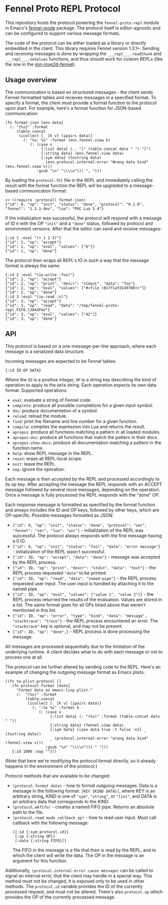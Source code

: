 # Fennel Proto REPL Protocol

This repository hosts the protocol powering the `fennel-proto-repl` module in Emacs's [fennel-mode][1] package.
The protocol itself is editor-agnostic and can be configured to support various message formats.

The code of the protocol can be either loaded as a library or directly embedded in the client.
This library requires Fennel version 1.3.1+.
Sending and receiving messages is done by wrapping the `___repl___.readChunk` and `___repl___.onValues` functions, and thus should work for custom REPLs (like the one in the [min-love2d-fennel][2]).

## Usage overview

The communication is based on structured messages - the client sends Fennel-formatted tables and receives messages in a specified format.
To specify a format, the client must provide a format function to the protocol upon start.
For example, here's a format function for JSON-based communication:

```fennel
(fn format-json [env data]
  (: "{%s}" :format
     (table.concat
      (icollect [_ [k v] (ipairs data)]
        (: "%s: %s" :format (env.fennel.view k)
           (: (case v
                {:list data} (.. "[" (table.concat data " ") "]")
                {:string data} (env.fennel.view data)
                {:sym data} (tostring data)
                _ (env.protocol.internal-error "Wrong data kind" (env.fennel.view v)))
              :gsub "\n" "\\\\n"))) ", ")))
```

By loading the `protocol.fnl` file in the REPL and immediately calling the result with the format function the REPL will be *upgraded* to a message-based communication format:

```fennel
>> ((require :protocol) format-json)
{"id": 0, "op": "init", "status": "done", "protocol": "0.1.0", "fennel": "1.3.1-dev", "lua": "PUC Lua 5.4"}
```

If the initialization was successful, the protocol will respond with a message of ID `0` with the OP `"init"` and a  `"done"` status, followed by protocol and environment versions.
After that the editor can send and receive messages:

```fennel
{:id 1 :eval "(+ 1 2 3)"}
{"id": 1, "op": "accept"}
{"id": 1, "op": "eval", "values": ["6"]}
{"id": 1, "op": "done"}
```

The protocol then wraps all REPL's IO in such a way that the message format is always the same:

```fennel
{:id 2 :eval "(io.write :foo)"}
{"id": 2, "op": "accept"}
{"id": 2, "op": "print", "descr": "stdout", "data": "foo"}
{"id": 2, "op": "eval", "values": ["#<file (0x7f1afd149780)>"]}
{"id": 2, "op": "done"}
{:id 3 :eval "(io.read :n)"}
{"id": 3, "op": "accept"}
{"id": 3, "op": "read", "data": "/tmp/fennel-proto-repl.FIFO.1384dFmV"}
{"id": 3, "op": "eval", "values": ["42"]}
{"id": 3, "op": "done"}
```

## API

This protocol is based on a one-message-per-line approach, where each message is a serialized data structure.

Incoming messages are expected to be Fennel tables:

```fennel
{:id ID OP DATA}
```

Where the `ID` is a positive integer, `OP` is a string key describing the kind of operation to apply to the `DATA` string.
Each operation expects its own data format.
Supported operations:

- `eval`: evaluate a string of Fennel code.
- `complete`: produce all possible completions for a given input symbol.
- `doc`: produce documentation of a symbol.
- `reload`: reload the module.
- `find`: print the filename and line number for a given function.
- `compile`: compiles the expression into Lua and returns the result.
- `apropos`: produce all functions matching a pattern in all loaded modules.
- `apropos-doc`: produce all functions that match the pattern in their docs.
- `apropos-show-docs`: produce all documentation matching a pattern in the function name.
- `help`: show REPL message in the REPL.
- `reset`: erase all REPL-local scope.
- `exit`: leave the REPL.
- `nop`: ignore the operation.

Each message is then accepted by the REPL and processed accordingly to its op key.
After accepting the message the REPL responds with an ACCEPT message followed by several more messages, depending on the operation.
Once a message is fully processed the REPL responds with the "done" OP.

Each response message is formatted as specified by the format function and always includes the ID and OP keys, followed by other keys, which are OP-specific.
Possible messages formatted as JSON:

- `{"id": 0, "op": "init", "status": "done", "protocol": "ver", "fennel": "ver", "lua": "ver"}` - initialization of the REPL was successful.
  The protocol always responds with the first message having a 0 ID.
- `{"id": 0, "op": "init", "status": "fail", "data": "error message"}` - initialization of the REPL wasn't successful.
- `{"id": ID, "op": "accept", "data": "done"}` - message was accepted by the REPL process.
- `{"id": ID, "op": "print", "descr": "stdin", "data": "text"}` - the REPL process requested `"data"` to be printed.
- `{"id": ID, "op": "read", "data": "named-pipe"}` - the REPL process requested user input.
  The user input is handled by attaching it to the named pipe.
- `{"id": ID, "op": "eval", "values": ["value 1", "value 2"]}` - the REPL process returned the results of the evaluation.
  Values are stored in a list.
  The same format goes for all OPs listed above that weren't mentioned in this list.
- `{"id": ID, "op": "error", "type": "kind", "data": "message", "stacktrace": "trace"}` - the REPL process encountered an error.
  The `"stacktrace"` key is optional, and may not be present.
- `{"id": ID, "op": "done",}` - REPL process is done processing the message.

All messages are processed sequentially due to the limitation of the underlying runtime.
A client decides what to do with each message or not to process one at all.

The protocol can be further altered by sending code to the REPL.
Here's an example of changing the outgoing message format as Emacs plists:

```fennel
((fn to-plist-protocol []
   (fn protocol.format [data]
     "Format data as emacs-lisp plist."
     (:  "(%s)" :format
         (table.concat
          (icollect [_ [k v] (ipairs data)]
            (: ":%s %s" :format k
               (: (case v
                    {:list data} (: "(%s)" :format (table.concat data " "))
                    {:string data} (fennel.view data)
                    {:sym data} (case data true :t false :nil _ (tostring data))
                    _ (protocol.internal-error "wrong data kind" (fennel.view v)))
                  :gsub "\n" "\\\\n"))) " ")))
   {:id 1000 :nop ""}))
```

(Note that here we're modifying the protocol.format directly, so it already happens in the environment of the protocol.)

Protocol methods that are available to be changed:

- `(protocol.format data)` - how to format outgoing messages.
  Data is a message in the following format: `[KEY {KIND DATA}]`, where KEY is an arbitrary string, KIND is one of `"sym"`, `"string"`, or `"list"`, and DATA is an arbitrary data that corresponds to the KIND.
- `(protocol.mkfifo)` - creates a named FIFO pipe.
  Returns an absolute path to the file.
- `(protocol.read mode callback op)` - how to read user input.
  Must call callback with the following message:
  ```fennel
  [[:id {:sym protocol.id}]
   [:op {:string OP}]
   [:data {:string FIFO}]]
  ```
  The FIFO in the message is a file that then is read by the REPL,
  and to which the client will write the data.  The OP in the
  message is an argument for this function.

Additionally, `(protocol.internal-error cause message)` can be called to signal an internal error, that the client may handle in a special way.
This method must not be changed, it is exposed only to be used in other methods.
The `protocol.id` variable provides the ID of the currently processed request, and must not be altered.
There's also `protocol.op` which provides the OP of the currently processed message.

[1]: https://git.sr.ht/~technomancy/fennel-mode
[2]: https://gitlab.com/alexjgriffith/min-love2d-fennel/-/blob/ecce4e3e802b3a85490341e13f8c562315f751d2/lib/stdio.fnl
